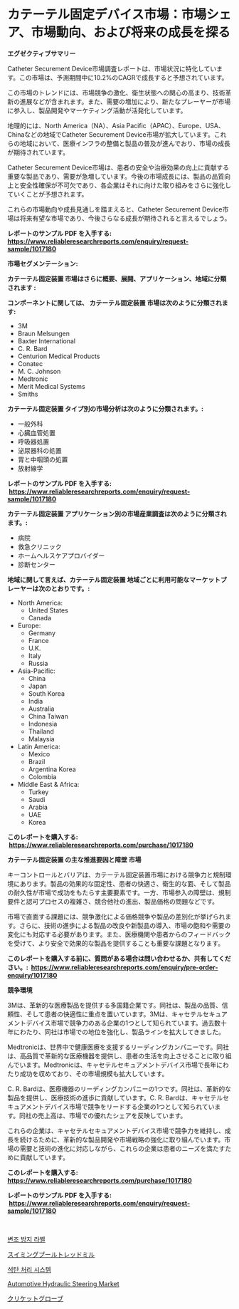<p><h1>カテーテル固定デバイス市場：市場シェア、市場動向、および将来の成長を探る</h1></p><p><strong>エグゼクティブサマリー</strong></p>
<p><p>Catheter Securement Device市場調査レポートは、市場状況に特化しています。この市場は、予測期間中に10.2%のCAGRで成長すると予想されています。</p><p>この市場のトレンドには、市場競争の激化、衛生状態への関心の高まり、技術革新の進展などが含まれます。また、需要の増加により、新たなプレーヤーが市場に参入し、製品開発やマーケティング活動が活発化しています。</p><p>地理的には、North America（NA）、Asia Pacific（APAC）、Europe、USA、Chinaなどの地域でCatheter Securement Device市場が拡大しています。これらの地域において、医療インフラの整備と製品の普及が進んでおり、市場の成長が期待されています。</p><p>Catheter Securement Device市場は、患者の安全や治療効果の向上に貢献する重要な製品であり、需要が急増しています。今後の市場成長には、製品の品質向上と安全性確保が不可欠であり、各企業はそれに向けた取り組みをさらに強化していくことが予想されます。</p><p>これらの市場動向や成長見通しを踏まえると、Catheter Securement Device市場は将来有望な市場であり、今後さらなる成長が期待されると言えるでしょう。</p></p>
<p><strong>レポートのサンプル PDF を入手する: <a href="https://www.reliableresearchreports.com/enquiry/request-sample/1017180">https://www.reliableresearchreports.com/enquiry/request-sample/1017180</a></strong></p>
<p><strong>市場セグメンテーション:</strong></p>
<p><strong> カテーテル固定装置 市場はさらに概要、展開、アプリケーション、地域に分類されます :</strong></p>
<p><strong>コンポーネントに関しては、 カテーテル固定装置 市場は次のように分類されます: &nbsp;</strong></p>
<p><ul><li>3M</li><li>Braun Melsungen</li><li>Baxter International</li><li>C. R. Bard</li><li>Centurion Medical Products</li><li>Conatec</li><li>M. C. Johnson</li><li>Medtronic</li><li>Merit Medical Systems</li><li>Smiths</li></ul></p>
<p><strong> カテーテル固定装置 タイプ別の市場分析は次のように分類されます。:</strong></p>
<p><ul><li>一般外科</li><li>心臓血管処置</li><li>呼吸器処置</li><li>泌尿器科の処置</li><li>胃と中咽頭の処置</li><li>放射線学</li></ul></p>
<p><strong>レポートのサンプル PDF を入手する: &nbsp;<a href="https://www.reliableresearchreports.com/enquiry/request-sample/1017180">https://www.reliableresearchreports.com/enquiry/request-sample/1017180</a></strong></p>
<p><strong> カテーテル固定装置 アプリケーション別の市場産業調査は次のように分類されます。:</strong></p>
<p><ul><li>病院</li><li>救急クリニック</li><li>ホームヘルスケアプロバイダー</li><li>診断センター</li></ul></p>
<p><strong>地域に関して言えば、カテーテル固定装置 地域ごとに利用可能なマーケットプレーヤーは次のとおりです。:</strong></p>
<p><ul>
    <li>
        North America:
        <ul>
            <li>United States</li>
            <li>Canada</li>
        </ul>
    </li>
    <li>
        Europe:
        <ul>
            <li>Germany</li>
            <li>France</li>
            <li>U.K.</li>
            <li>Italy</li>
            <li>Russia</li>
        </ul>
    </li>
    <li>
        Asia-Pacific:
        <ul>
            <li>China</li>
            <li>Japan</li>
            <li>South Korea</li>
            <li>India</li>
            <li>Australia</li>
            <li>China Taiwan</li>
            <li>Indonesia</li>
            <li>Thailand</li>
            <li>Malaysia</li>
        </ul>
    </li>
    <li>
        Latin America:
        <ul>
            <li>Mexico</li>
            <li>Brazil</li>
            <li>Argentina Korea</li>
            <li>Colombia</li>
        </ul>
    </li>
    <li>
        Middle East & Africa:
        <ul>
            <li>Turkey</li>
            <li>Saudi</li>
            <li>Arabia</li>
            <li>UAE</li>
            <li>Korea</li>
        </ul>
    </li>
    </ul></p>
<p><strong>このレポートを購入する: &nbsp;<a href="https://www.reliableresearchreports.com/purchase/1017180">https://www.reliableresearchreports.com/purchase/1017180</a></strong></p>
<p><strong>カテーテル固定装置 の主な推進要因と障壁 市場</strong></p>
<p><p>キーコントロールとバリアは、カテーテル固定装置市場における競争力と規制環境にあります。製品の効果的な固定性、患者の快適さ、衛生的な面、そして製品の耐久性が市場で成功をもたらす主要要素です。一方、市場参入の障壁は、規制要件と認可プロセスの複雑さ、競合他社の進出、製品価格の問題などです。</p><p>市場で直面する課題には、競争激化による価格競争や製品の差別化が挙げられます。さらに、技術の進歩による製品の改良や新製品の導入、市場の飽和や需要の変化にも対応する必要があります。また、医療機関や患者からのフィードバックを受けて、より安全で効果的な製品を提供することも重要な課題となります。</p></p>
<p><strong>このレポートを購入する前に、質問がある場合は問い合わせるか、共有してください。:&nbsp; <a href="https://www.reliableresearchreports.com/enquiry/pre-order-enquiry/1017180">https://www.reliableresearchreports.com/enquiry/pre-order-enquiry/1017180</a></strong></p>
<p><strong>競争環境</strong></p>
<p><p>3Mは、革新的な医療製品を提供する多国籍企業です。同社は、製品の品質、信頼性、そして患者の快適性に重点を置いています。3Mは、キャセテルセキュアメントデバイス市場で競争力のある企業の1つとして知られています。過去数十年にわたり、同社は市場での地位を強化し、製品ラインを拡大してきました。</p><p>Medtronicは、世界中で健康医療を支援するリーディングカンパニーです。同社は、高品質で革新的な医療機器を提供し、患者の生活を向上させることに取り組んでいます。Medtronicは、キャセテルセキュアメントデバイス市場で長年にわたり成功を収めており、その市場規模も拡大しています。</p><p>C. R. Bardは、医療機器のリーディングカンパニーの1つです。同社は、革新的な製品を提供し、医療技術の進歩に貢献しています。C. R. Bardは、キャセテルセキュアメントデバイス市場で競争をリードする企業の1つとして知られています。同社の売上高は、市場での優れたシェアを反映しています。</p><p>これらの企業は、キャセテルセキュアメントデバイス市場で競争力を維持し、成長を続けるために、革新的な製品開発や市場戦略の強化に取り組んでいます。市場の需要と技術の進化に対応しながら、これらの企業は患者のニーズを満たすために貢献しています。</p></p>
<p><strong>このレポートを購入する: &nbsp; <a href="https://www.reliableresearchreports.com/purchase/1017180">https://www.reliableresearchreports.com/purchase/1017180</a></strong></p>
<p><strong>レポートのサンプル PDF を入手する: &nbsp;<a href="https://www.reliableresearchreports.com/enquiry/request-sample/1017180">https://www.reliableresearchreports.com/enquiry/request-sample/1017180</a></strong><strong></strong></p>
<p>&nbsp;</p>
<p><p><a href="https://medium.com/@dinamoghazi/%ED%83%90%ED%8D%BC-%EC%9D%B4%EB%B9%84%EB%8D%98%ED%8A%B8-%EB%9D%BC%EB%B2%A8-%EC%8B%9C%EC%9E%A5-%EC%9C%A0%ED%98%95-%EC%9D%91%EC%9A%A9-%EB%B0%8F-%EC%A7%80%EB%A6%AC%EC%97%90-%EB%94%B0%EB%A5%B8-%ED%8F%AC%EA%B4%84%EC%A0%81%EC%9D%B8-%ED%8F%89%EA%B0%80-2b2882be2d5c">변조 방지 라벨</a></p><p><a href="https://medium.com/@fatimaklein1922/%E3%83%97%E3%83%BC%E3%83%AB%E7%94%A8%E3%83%88%E3%83%AC%E3%83%83%E3%83%89%E3%83%9F%E3%83%AB%E5%B8%82%E5%A0%B4-%E7%AB%B6%E4%BA%89%E5%88%86%E6%9E%90-%E5%B8%82%E5%A0%B4%E5%8B%95%E5%90%91-2031%E5%B9%B4%E3%81%BE%E3%81%A7%E3%81%AE%E4%BA%88%E6%B8%AC-436831aaa0f6">スイミングプールトレッドミル</a></p><p><a href="https://medium.com/@dinamoghazi/%EC%84%9D%ED%83%84-%EC%B2%98%EB%A6%AC-%EC%8B%9C%EC%8A%A4%ED%85%9C-%EC%8B%9C%EC%9E%A5-%EC%8B%9C%EC%9E%A5-%EC%A0%90%EC%9C%A0%EC%9C%A8-%EC%8B%9C%EC%9E%A5-%ED%8A%B8%EB%A0%8C%EB%93%9C-%EB%B0%8F-%EB%AF%B8%EB%9E%98-%EC%84%B1%EC%9E%A5-%ED%83%90%EC%83%89-61c4df29bbb0">석탄 처리 시스템</a></p><p><a href="https://github.com/joannagoyvaerts/Market-Research-Report-List-1/blob/main/automotive-hydraulic-steering-market.md">Automotive Hydraulic Steering Market</a></p><p><a href="https://medium.com/@one-cool-chick/%E3%82%AF%E3%83%AA%E3%82%B1%E3%83%83%E3%83%88%E3%82%B0%E3%83%AD%E3%83%BC%E3%83%96%E5%B8%82%E5%A0%B4%E3%83%AC%E3%83%9D%E3%83%BC%E3%83%88%E3%81%AF-%E3%81%93%E3%81%AE%E5%B8%82%E5%A0%B4%E3%81%AE%E6%9C%80%E6%96%B0%E3%81%AE%E3%83%88%E3%83%AC%E3%83%B3%E3%83%89%E3%81%A8%E6%88%90%E9%95%B7%E3%81%AE%E6%A9%9F%E4%BC%9A%E3%82%92%E6%98%8E%E3%82%89%E3%81%8B%E3%81%AB%E3%81%97%E3%81%A6%E3%81%84%E3%81%BE%E3%81%99-ed55a72aafc1">クリケットグローブ</a></p></p>